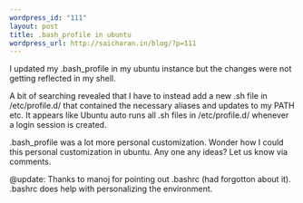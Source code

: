 ```yaml
--- 
wordpress_id: "111"
layout: post
title: .bash_profile in ubuntu
wordpress_url: http://saicharan.in/blog/?p=111
---
```

I updated my .bash_profile in my ubuntu instance but the changes were not getting reflected in my shell.

A bit of searching revealed that I have to instead add a new .sh file in /etc/profile.d/ that contained the necessary aliases and updates to my PATH etc. It appears like Ubuntu auto runs all .sh files in /etc/profile.d/ whenever a login session is created.

.bash_profile was a lot more personal customization. Wonder how I could this personal customization in ubuntu. Any one any ideas? Let us know via comments.

@update: Thanks to manoj for pointing out .bashrc (had forgotton about it). .bashrc does help with personalizing the environment.
